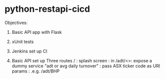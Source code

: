 # python-restapi-cicd

Objectives:
1. Basic API app with Flask
2. xUnit tests 
3. Jenkins set up CI


1. Basic API set up
Three routes
  / : splash screen : in
 /adt/<>: expose a dummy service "adt or avg daily turnover" 
        : pass ASX ticker code as URI params
        : .e.g. /adt/BHP 
 

